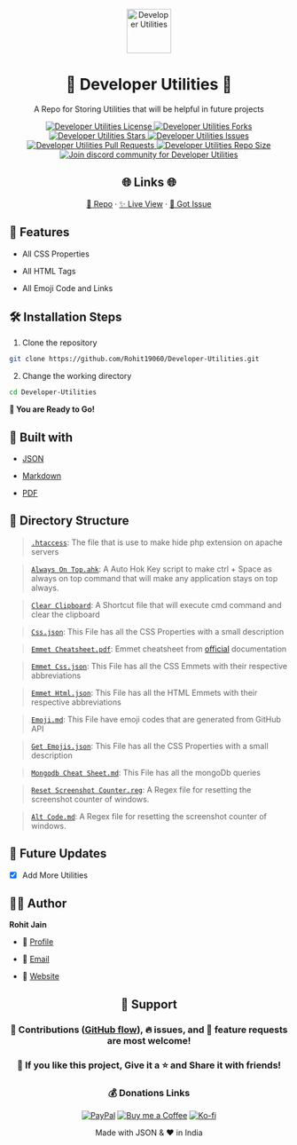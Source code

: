 <p align="center">
  <a href="https://github.com/Rohit19060/Developer-Utilities/blob/main/Emoji.md" title="Developer Utilities">
    <img src="https://kingtechnologies.in/assets/images/Logo.webp" width="80px" alt="Developer Utilities"/>
  </a>
</p>
<h1 align="center">🌟 Developer Utilities 🌟</h1>
<p align="center">A Repo for Storing Utilities that will be helpful in future projects</p>

<p align="center">
<a href="https://github.com/Rohit19060/Developer-Utilities/blob/master/LICENSE" title="License">
<img src="https://img.shields.io/github/license/Rohit19060/Developer-Utilities?label=License&logo=Github&style=flat-square" alt="Developer Utilities License"/>
</a>
<a href="https://github.com/Rohit19060/Developer-Utilities/fork" title="Forks">
<img src="https://img.shields.io/github/forks/Rohit19060/Developer-Utilities?label=Forks&logo=Github&style=flat-square" alt="Developer Utilities Forks"/>
</a>
<a href="https://github.com/Rohit19060/Developer-Utilities/stargazers" title="Stars">
<img src="https://img.shields.io/github/stars/Rohit19060/Developer-Utilities?label=Stars&logo=Github&style=flat-square" alt="Developer Utilities Stars"/>
</a>
<a href="https://github.com/Rohit19060/Developer-Utilities/issues" title="Issues">
<img src="https://img.shields.io/github/issues/Rohit19060/Developer-Utilities?label=Issues&logo=Github&style=flat-square" alt="Developer Utilities Issues"/>
</a>
<a href="https://github.com/Rohit19060/Developer-Utilities/pulls" title="Pull Requests">
<img src="https://img.shields.io/github/issues-pr/Rohit19060/Developer-Utilities?label=Pull%20Requests&logo=Github&style=flat-square" alt="Developer Utilities Pull Requests"/>
</a>
<a href="https://github.com/Rohit19060/Developer-Utilities" title="Repo Size">
<img src="https://img.shields.io/github/repo-size/Rohit19060/Developer-Utilities?label=Repo%20Size&logo=Github&style=flat-square" alt="Developer Utilities Repo Size"/>
</a>
<a href="https://discord.gg/2wpHNSjwm2" title="Join King Tech's Community">
<img src="https://img.shields.io/discord/737854816402800690?color=%236d82cb&label=Join%20Community&logo=discord&logoColor=%23FFFFFF&style=flat-square" alt="Join discord community for Developer Utilities"/>
</a>
</p>

<h2 align="center">🌐 Links 🌐</h2>
<p align="center">
    <a href="https://github.com/Rohit19060/Developer-Utilities" title="Developer Utilities Repo">📂 Repo</a>
    ·
    <a href="https://github.com/Rohit19060/Developer-Utilities/blob/main/Emoji.md" title="Visit">✨ Live View</a>
    ·
    <a href="https://github.com/Rohit19060/Developer-Utilities/issues/new/choose" title="🐛Report Bug/🎊Request Feature">🚀 Got Issue</a>
</p>

## 🚀 Features

- All CSS Properties

- All HTML Tags

- All Emoji Code and Links

## 🛠️ Installation Steps

1. Clone the repository

```Bash
git clone https://github.com/Rohit19060/Developer-Utilities.git
```

2. Change the working directory

```Bash
cd Developer-Utilities
```

**🎇 You are Ready to Go!**

## 👷 Built with

- [JSON](https://www.json.org/ "JSON")

- [Markdown](https://daringfireball.net/projects/markdown/ "Markdown")

- [PDF](https://en.wikipedia.org/wiki/PDF "PDF")

## 📂 Directory Structure

> [`.htaccess`](https://github.com/Rohit19060/Developer-Utilities/blob/main/.htaccess ".htaccess"): The file that is use to make hide php extension on apache servers

> [`Always On Top.ahk`](https://github.com/Rohit19060/Developer-Utilities/blob/main/Always%20On%20Top.ahk "Always On Top"): A Auto Hok Key script to make ctrl + Space as always on top command that will make any application stays on top always.

> [`Clear Clipboard`](https://github.com/Rohit19060/Developer-Utilities/blob/main/Clear%20Clipboard.lnk "Clear Clipboard"): A Shortcut file that will execute cmd command and clear the clipboard

> [`Css.json`](https://github.com/Rohit19060/Developer-Utilities/blob/main/Css.json "CSS"): This File has all the CSS Properties with a small description

> [`Emmet Cheatsheet.pdf`](https://github.com/Rohit19060/Developer-Utilities/blob/main/Emmet%20Cheatsheet.pdf "Emmet Cheatsheet"): Emmet cheatsheet from [official](https://docs.emmet.io/ "Emmet.io") documentation

> [`Emmet Css.json`](https://github.com/Rohit19060/Developer-Utilities/blob/main/Emmet%20Css.json "Css Emmets"): This File has all the CSS Emmets with their respective abbreviations

> [`Emmet Html.json`](https://github.com/Rohit19060/Developer-Utilities/blob/main/Emmet%20Html.json "HTML Emmets"): This File has all the HTML Emmets with their respective abbreviations

> [`Emoji.md`](https://github.com/Rohit19060/Developer-Utilities/blob/main/Emoji.md "Emojis"): This File have emoji codes that are generated from GitHub API

> [`Get Emojis.json`](https://github.com/Rohit19060/Developer-Utilities/blob/main/Get%20Emojis.json "Emojis"): This File has all the CSS Properties with a small description

> [`Mongodb Cheat Sheet.md`](https://github.com/Rohit19060/Developer-Utilities/blob/main/Mongodb520Cheat%20Sheet.md "Mongodb Cheat Sheet"): This File has all the mongoDb queries

> [`Reset Screenshot Counter.reg`](https://github.com/Rohit19060/Developer-Utilities/blob/main/Reset%20Screenshot%20Counter.reg "Reset Screenshot Counter"): A Regex file for resetting the screenshot counter of windows.

> [`Alt Code.md`](https://github.com/Rohit19060/Developer-Utilities/blob/main/Alt%20Code.md "Alt Codes"): A Regex file for resetting the screenshot counter of windows.

## 🎊 Future Updates

- [x] Add More Utilities

## 🧑🏻 Author

**Rohit Jain**

- 🌌 [Profile](https://github.com/Rohit19060 "Rohit Jain")

- 🏮 [Email](mailto:rohitjain19060@gmail.com?subject=Hi%20from%20Developer%20Utilities "Hi!")

- 🦁 [Website](https://kingtechnologies.in "Welcome")

<h2 align="center">🤝 Support</h2>

<h3 align="center">🎀 Contributions (<a href="https://guides.github.com/introduction/flow" title="GitHub flow">GitHub flow</a>), 🔥 issues, and 🥮 feature requests are most welcome!</h3>

<h3 align="center">💙 If you like this project, Give it a ⭐ and Share it with friends!</h3>
<h3 align="center">💰 Donations Links</h3>
<p align="center">
<a href="https://www.paypal.me/kingrohitJ" title="PayPal"><img src="https://kingtechnologies.in/assets/images/Paypal.png" alt="PayPal"/></a>
<a href="https://www.buymeacoffee.com/rohitjain" title="Buy me a Coffee"><img src="https://kingtechnologies.in/assets/images/Coffee.png" alt="Buy me a Coffee"/></a>
<a href="https://ko-fi.com/rohitjain" title="Ko-fi"><img src="https://kingtechnologies.in/assets/images/Kofi.png" alt="Ko-fi"/></a>
</p>

<p align="center">Made with JSON & ❤️ in India</p>
